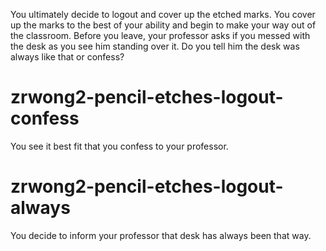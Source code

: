 You ultimately decide to logout and cover up the etched marks. You cover up the marks to the best of your ability and begin to make your way out of the classroom. Before you leave, your professor asks if you messed with the desk as you see him standing over it. Do you tell him the desk was always like that or confess?
# zrwong2-pencil-etches-logout-confess
You see it best fit that you confess to your professor.
# zrwong2-pencil-etches-logout-always
You decide to inform your professor that desk has always been that way.
